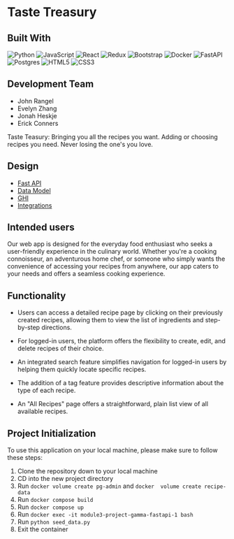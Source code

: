 # Taste Treasury

## Built With

![Python](https://img.shields.io/badge/python-3670A0?style=for-the-badge&logo=python&logoColor=ffdd54)
![JavaScript](https://img.shields.io/badge/javascript-%23323330.svg?style=for-the-badge&logo=javascript&logoColor=%23F7DF1E)
![React](https://img.shields.io/badge/react-%2320232a.svg?style=for-the-badge&logo=react&logoColor=%2361DAFB)
![Redux](https://img.shields.io/badge/redux-%23593d88.svg?style=for-the-badge&logo=redux&logoColor=white)
![Bootstrap](https://img.shields.io/badge/bootstrap-%238511FA.svg?style=for-the-badge&logo=bootstrap&logoColor=white)
![Docker](https://img.shields.io/badge/docker-%230db7ed.svg?style=for-the-badge&logo=docker&logoColor=white)
![FastAPI](https://img.shields.io/badge/FastAPI-005571?style=for-the-badge&logo=fastapi)
![Postgres](https://img.shields.io/badge/postgres-%23316192.svg?style=for-the-badge&logo=postgresql&logoColor=white)
![HTML5](https://img.shields.io/badge/html5-%23E34F26.svg?style=for-the-badge&logo=html5&logoColor=white)
![CSS3](https://img.shields.io/badge/css3-%231572B6.svg?style=for-the-badge&logo=css3&logoColor=white)

## Development Team

- John Rangel
- Evelyn Zhang
- Jonah Heskje
- Erick Conners

Taste Teasury:
Bringing you all the recipes you want.
Adding or choosing recipes you need.
Never losing the one's you love.

##

## Design

- [Fast API](docs/apis.md)
- [Data Model](docs/data.model.md)
- [GHI](docs/ghi.md)
- [Integrations](docs/integrations.md)

##

## Intended users

Our web app is designed for the everyday food enthusiast who seeks a user-friendly experience in the culinary world. Whether you're a cooking connoisseur, an adventurous home chef, or someone who simply wants the convenience of accessing your recipes from anywhere, our app caters to your needs and offers a seamless cooking experience.

##

## Functionality

- Users can access a detailed recipe page by clicking on their previously created recipes, allowing them to view the list of ingredients and step-by-step directions.

- For logged-in users, the platform offers the flexibility to create, edit, and delete recipes of their choice.

- An integrated search feature simplifies navigation for logged-in users by helping them quickly locate specific recipes.

- The addition of a tag feature provides descriptive information about the type of each recipe.

- An "All Recipes" page offers a straightforward, plain list view of all available recipes.

##

## Project Initialization

To use this application on your local machine, please make sure to follow these steps:

1. Clone the repository down to your local machine
2. CD into the new project directory
3. Run `docker volume create pg-admin` and `docker  volume create recipe-data`
4. Run `docker compose build`
5. Run `docker compose up`
6. Run `docker exec -it module3-project-gamma-fastapi-1 bash`
7. Run `python seed_data.py`
8. Exit the container
